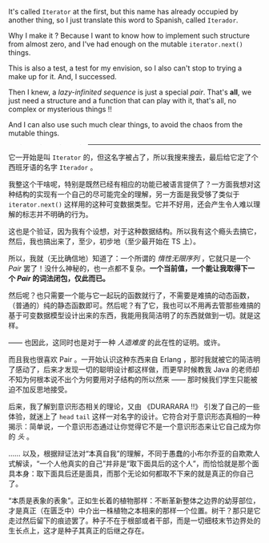 It's called `Iterator` at the first, but this name has already occupied by another thing, so I just translate this word to Spanish, called `Iterador`.

Why I make it ? Because I want to know how to implement such structure from almost zero, and I've had enough on the mutable `iterator.next()` things.

This is also a test, a test for my envision, so I also can't stop to trying a make up for it. And, I successed.

Then I knew, a *lazy-infinited sequence* is just a special *pair*. That's **all**, we just need a structure and a function that can play with it, that's all, no complex or mysterious things !!

And I can also use such much clear things, to avoid the chaos from the mutable things.

> > > > ----

它一开始是叫 `Iterator` 的，但这名字被占了，所以我搜来搜去，最后给它定了个西班牙语的名字 `Iterador` 。

我整这个干啥呢，特别是既然已经有相应的功能已被语言提供了？一方面我想对这种结构的实现有一个自己的尽可能完全的理解，另一方面是我受够了类似于 `iterator.next()` 这样用的这种可变数据类型。它并不好用，还会产生令人难以理解的标志并不明确的行为。

这也是个验证，因为我有个设想，对于这种数据结构。所以我有这个瘾头去搞它，然后，我也搞出来了，至少，初步地（至少最开始在 TS 上）。

所以，我就（无比确信地）知道了：一个所谓的 *惰性无限序列* ，它就只是一个 *Pair* 罢了！没什么神秘的，也一点都不复杂。**一个当前值，一个能让我取得下一个 *Pair* 的词法闭包，仅此而已。**

然后呢？也只需要一个能与它一起玩的函数就行了，不需要是难搞的动态函数，（普通的）纯的静态函数即可。然后呢？有了它，我也可以不用再去管那些难搞的基于可变数据模型设计出来的东西，我能用我简洁明了的东西就做到一切。就是这样。

—— 也因此，这同时也是对于一种 *人造难度* 的此在性的证明。或许。

而且我也很喜欢 Pair 。一开始认识这种东西来自 Erlang ，那时我就被它的简洁明了感动了，后来才发现一切的聪明设计都这样做，而更早时候教我 Java 的老师却不知为何根本说不出个为何要用对子结构的所以然来 —— 那时候我们学生只能被迫不加反思地接受。

后来，我了解到意识形态相关的理论，又由 《DURARARA !!》 引发了自己的一些体验，就迷上了 `head` `tail` 这样一对名字的设计。它符合对于意识形态真相的一种揭示：简单说，一个意识形态通过让你觉得它不是一个意识形态来让它自己成为你的 *头* 。

…… 以及，根据辩证法对“本真自我”的理解，不同于愚蠢的小布尔乔亚的自欺欺人式解读，“一个人他真实的自己”并非是“取下面具后的这个人”，而恰恰就是那个面具本身：取下面具后还是面具，而那个无论如何都取不下来的就是真正的你自己了。

“本质是表象的表象”。正如生长着的植物那样：不断革新整体之边界的幼芽部位，才是真正（在匮乏中）中介出一株植物之本相来的那样一个位置。树干？那只是它走过然后留下的痕迹罢了。种子不在于根部或者干部，而是一切细枝末节边界处的生长点上，这才是种子其真正的后继之存在。
